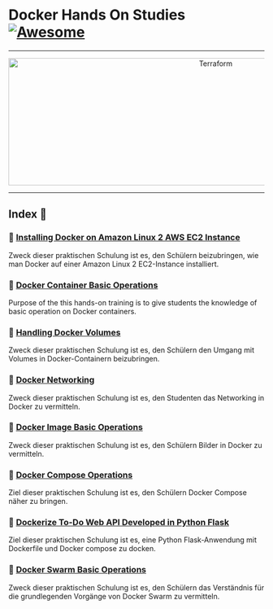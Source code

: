 Docker Hands On Studies  [![Awesome](https://cdn.rawgit.com/sindresorhus/awesome/d7305f38d29fed78fa85652e3a63e154dd8e8829/media/badge.svg)](https://github.com/sindresorhus/awesome)
===============
<hr>

<p align="center">
    <img alt="Terraform" src="https://cdn.worldvectorlogo.com/logos/docker.svg" height="250" width="800">
</p>
<hr>

## Index 📜

### 🔖 [Installing Docker on Amazon Linux 2 AWS EC2 Instance](https://github.com/latifyildirim/Docker_hands_on/tree/main/01-Installing-on-ec2-linux2)
Zweck dieser praktischen Schulung ist es, den Schülern beizubringen, wie man Docker auf einer Amazon Linux 2 EC2-Instance installiert.

### 🔖 [Docker Container Basic Operations](https://github.com/latifyildirim/Docker_hands_on/tree/main/02-Container-basic-operations)
Purpose of the this hands-on training is to give students the knowledge of basic operation on Docker containers.

### 🔖 [Handling Docker Volumes](https://github.com/latifyildirim/Docker_hands_on/tree/main/03-Handling-volumes)
Zweck dieser praktischen Schulung ist es, den Schülern den Umgang mit Volumes in Docker-Containern beizubringen.

### 🔖 [Docker Networking](https://github.com/latifyildirim/Docker_hands_on/tree/main/04-Network)
Zweck dieser praktischen Schulung ist es, den Studenten das Networking in Docker zu vermitteln.

### 🔖 [Docker Image Basic Operations](https://github.com/latifyildirim/Docker_hands_on/tree/main/05-Image-basic-operations)
Zweck dieser praktischen Schulung ist es, den Schülern Bilder in Docker zu vermitteln.

### 🔖 [Docker Compose Operations](https://github.com/latifyildirim/Docker_hands_on/tree/main/06-Compose-operations)
Ziel dieser praktischen Schulung ist es, den Schülern Docker Compose näher zu bringen.

### 🔖 [Dockerize To-Do Web API Developed in Python Flask](https://github.com/latifyildirim/Docker_hands_on/tree/main/07-Dockerize-to-do-app-on-python-flask)
Ziel dieser praktischen Schulung ist es, eine Python Flask-Anwendung mit Dockerfile und Docker compose zu docken.

### 🔖 [Docker Swarm Basic Operations](https://github.com/latifyildirim/Docker_hands_on/tree/main/docker-swarm-basic-operations)
Zweck dieser praktischen Schulung ist es, den Schülern das Verständnis für die grundlegenden Vorgänge von Docker Swarm zu vermitteln.